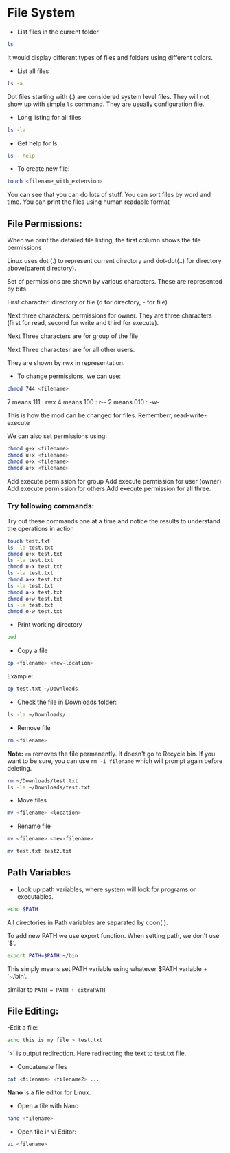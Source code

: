 # File System

- List files in the current folder

```bash 
ls
```

It would display different types of files and folders using different colors.

- List all files
```bash
ls -a
```

Dot files starting with (.) are considered system level files. They will not show up with simple `ls` command. They are usually configuration file.

- Long listing for all files

```bash
ls -la
```

- Get help for ls
```bash
ls --help
```

- To create new file:
```bash
touch <filename_with_extension>
```

You can see that you can do lots of stuff. You can sort files by word and time. You can print the files using human readable format


## File Permissions:

When we print the detailed file listing, the first column shows the file permissions

Linux uses dot (.) to represent current directory and dot-dot(..) for directory above(parent directory).

Set of permissions are shown by various characters. These are represented by bits.

First character: directory or file (d for directory, - for file)

Next three characters: permissions for owner. They are three characters (first for read, second for write and third for execute).

Next Three characters are for group of the file

Next Three charactesr are for all other users.

They are shown by rwx in representation.

- To change permissions, we can use:
```bash
chmod 744 <filename>
```

7 means 111 : rwx
4 means 100 : r--
2 means 010 : -w-

This is how the mod can be changed for files. Rememberr, read-write-execute

We can also set permissions using:

```bash
chmod g+x <filename>
chmod u+x <filename>
chmod o+x <filename>
chmod a+x <filename>
```

Add execute permission for group
Add execute permission for user (owner)
Add execute permission for others
Add execute permission for all three.

### Try following commands:
Try out these commands one at a time and notice the results to understand the operations in action

```bash
touch test.txt
ls -la test.txt
chmod u+x test.txt
ls -la test.txt
chmod u-x test.txt
ls -la test.txt
chmod a+x test.txt
ls -la test.txt
chmod a-x test.txt
chmod o+w test.txt
ls -la test.txt
chmod o-w test.txt
```

- Print working directory

```bash
pwd
```

- Copy a file

```bash
cp <filename> <new-location>
```

Example:

```bash
cp test.txt ~/Downloads
```

- Check the file in Downloads folder:

```bash
ls -la ~/Downloads/
```

- Remove file

```bash
rm <filename>
```

**Note:** `rm` removes the file permanently. It doesn't go to Recycle bin. If you want to be sure, you can use `rm -i filename` which will prompt again before deleting.


```bash
rm ~/Downloads/test.txt
ls -la ~/Downloads/test.txt
```

- Move files

```bash
mv <filename> <location>
```

- Rename file

```bash
mv <filename> <new-filename>
```

```bash
mv test.txt test2.txt
```

## Path Variables

- Look up path variables, where system will look for programs or executables.

```bash
echo $PATH
```

All directories in Path variables are separated by coon(:).

To add new PATH we use export function. When setting path, we don't use '$'.

```bash
export PATH=$PATH:~/bin
```

This simply means set PATH variable using whatever $PATH variable + '~/bin'.

similar to `PATH = PATH + extraPATH`

## File Editing:

-Edit a file:

```bash
echo this is my file > test.txt
```

'>' is output redirection. Here redirecting the text to test.txt file.

- Concatenate files

```bash
cat <filename> <filename2> ...
```

**Nano** is a file editor for Linux.

- Open a file with Nano

```bash
nano <filename>
```

- Open file in vi Editor:
```bash
vi <filename>
```





